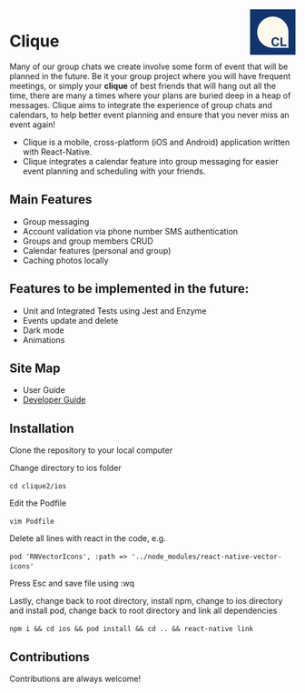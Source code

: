 <img src="https://github.com/clique-orbital/clique2/blob/master/ios/RNFirebaseStarter/Images.xcassets/AppIcon.appiconset/icon-40%402x.png" align='right' />

# Clique

Many of our group chats we create involve some form of event that will be planned in the future. Be it your group project where you will have frequent meetings, or simply your **clique** of best friends that will hang out all the time, there are many a times where your plans are buried deep in a heap of messages. Clique aims to integrate the experience of group chats and calendars, to help better event planning and ensure that you never miss an event again!

- Clique is a mobile, cross-platform (iOS and Android) application written with React-Native.
- Clique integrates a calendar feature into group messaging for easier event planning and scheduling with your friends.

## Main Features

- Group messaging
- Account validation via phone number SMS authentication
- Groups and group members CRUD
- Calendar features (personal and group)
- Caching photos locally

## Features to be implemented in the future:

- Unit and Integrated Tests using Jest and Enzyme
- Events update and delete
- Dark mode
- Animations

## Site Map

- User Guide
- [Developer Guide](https://github.com/clique-orbital/clique2/blob/master/DeveloperGuide.md)

## Installation

Clone the repository to your local computer

Change directory to ios folder

`cd clique2/ios`

Edit the Podfile

`vim Podfile`

Delete all lines with react in the code, e.g.

`pod 'RNVectorIcons', :path => '../node_modules/react-native-vector-icons'`

Press Esc and save file using :wq

Lastly, change back to root directory, install npm, change to ios directory and install pod, change back to root directory and link all dependencies

`npm i && cd ios && pod install && cd .. && react-native link`

## Contributions

Contributions are always welcome!
